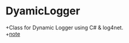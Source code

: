 # DyamicLogger  

 +Class for Dynamic Logger using C# &amp; log4net.   
 +[note](http://web.cogs.idv.tw/2015/02/class-for-dynamic-logger-using-c-log4net.html)  
   
 
